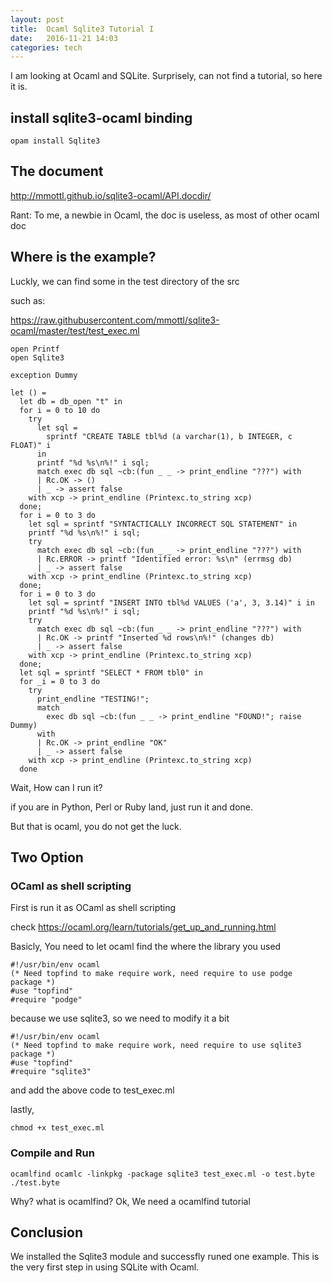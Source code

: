 ```yaml
---
layout: post
title:  Ocaml Sqlite3 Tutorial I 
date:   2016-11-21 14:03 
categories: tech 
---
```

I am looking at Ocaml and SQLite. Surprisely, can not find a tutorial, so here it is.


## install sqlite3-ocaml binding

```
opam install Sqlite3
```

## The document

http://mmottl.github.io/sqlite3-ocaml/API.docdir/

Rant: To me, a newbie in Ocaml, the doc is useless, as most of other ocaml doc

## Where is the example?

Luckly, we can find some in the test directory of the src

such as:

https://raw.githubusercontent.com/mmottl/sqlite3-ocaml/master/test/test_exec.ml

```{ocaml}
open Printf
open Sqlite3

exception Dummy

let () =
  let db = db_open "t" in
  for i = 0 to 10 do
    try
      let sql =
        sprintf "CREATE TABLE tbl%d (a varchar(1), b INTEGER, c FLOAT)" i
      in
      printf "%d %s\n%!" i sql;
      match exec db sql ~cb:(fun _ _ -> print_endline "???") with
      | Rc.OK -> ()
      | _ -> assert false
    with xcp -> print_endline (Printexc.to_string xcp)
  done;
  for i = 0 to 3 do
    let sql = sprintf "SYNTACTICALLY INCORRECT SQL STATEMENT" in
    printf "%d %s\n%!" i sql;
    try
      match exec db sql ~cb:(fun _ _ -> print_endline "???") with
      | Rc.ERROR -> printf "Identified error: %s\n" (errmsg db)
      | _ -> assert false
    with xcp -> print_endline (Printexc.to_string xcp)
  done;
  for i = 0 to 3 do
    let sql = sprintf "INSERT INTO tbl%d VALUES ('a', 3, 3.14)" i in
    printf "%d %s\n%!" i sql;
    try
      match exec db sql ~cb:(fun _ _ -> print_endline "???") with
      | Rc.OK -> printf "Inserted %d rows\n%!" (changes db)
      | _ -> assert false
    with xcp -> print_endline (Printexc.to_string xcp)
  done;
  let sql = sprintf "SELECT * FROM tbl0" in
  for _i = 0 to 3 do
    try
      print_endline "TESTING!";
      match
        exec db sql ~cb:(fun _ _ -> print_endline "FOUND!"; raise Dummy)
      with
      | Rc.OK -> print_endline "OK"
      | _ -> assert false
    with xcp -> print_endline (Printexc.to_string xcp)
  done
```

Wait, How can I run it?

if you are in Python, Perl or Ruby land, just run it and done.

But that is ocaml, you do not get the luck.


## Two Option

### OCaml as shell scripting

First is run it as OCaml as shell scripting

check https://ocaml.org/learn/tutorials/get_up_and_running.html

Basicly, You need to let ocaml find the where the library you used

```{ocaml}
#!/usr/bin/env ocaml
(* Need topfind to make require work, need require to use podge package *)
#use "topfind"
#require "podge"

```

because we use sqlite3, so we need to modify it a bit 
```{ocaml}
#!/usr/bin/env ocaml
(* Need topfind to make require work, need require to use sqlite3 package *)
#use "topfind"
#require "sqlite3"
```
and add the above code to test_exec.ml

lastly, 
```
chmod +x test_exec.ml
```


### Compile and Run


```
ocamlfind ocamlc -linkpkg -package sqlite3 test_exec.ml -o test.byte
./test.byte
```

Why? what is ocamlfind? Ok, We need a ocamlfind tutorial


## Conclusion

We installed the Sqlite3 module and successfly runed one example. This is the very first step in using SQLite with Ocaml.
